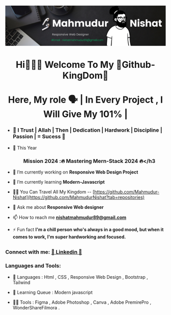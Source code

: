 <p align="center"><img src="img/githubProfessionalBanner.png"></p>
<h1 align="center">Hi🙋🏾‍♂️  Welcome To My 👑Github-KingDom👑</h1> 
<h1 align="center">Here, My role 🗣️ | In Every Project , I Will Give My 101% | </h1>

- <h3 align="left">🔗 I Trust | Allah | Then | Dedication | Hardwork | Discipline | Passion | = Sucess 🔗</h3>
- 🎯 This Year <h3 align="center">Mission 2024 :🔥 Mastering Mern-Stack 2024 🔥</h3
- 🔭 I’m currently working on **Responsive Web Design Project**
- 🌱 I’m currently learning **Modern-Javascript**
- 👨‍💻 You Can Travel All My Kingdom -- [https://github.com/Mahmudur-Nishat](https://github.com/MahmudurNishat?tab=repositories)
- 💬 Ask me about **Responsive Web designer**
- 📫 How to reach me **nishatmahmudur89@gmail.com**

- ⚡ Fun fact **I'm a chill person who's always in a good mood, but when it comes to work, I'm super hardworking and focused.**

## <h3 align="left">Connect with me: <a href="https://www.linkedin.com/in/mahmudur-nishat/" target="blank">🔗 Linkedin 🔗 </a></h3>

<h3 align="left">Languages and Tools:</h3>

- 🔭 Languages : Html , CSS , Responsive Web Design , Bootstrap , Tailwind

- 🌱 Learning Queue : Modern javascript

- 👨‍💻 Tools : Figma , Adobe Photoshop , Canva , Adobe PremirePro , WonderShareFilmora .

